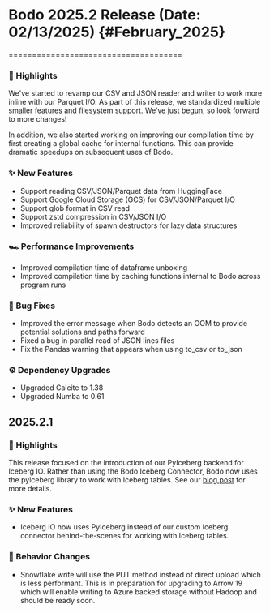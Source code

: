 # Bodo 2025.2 Release (Date: 02/13/2025) {#February_2025}
=====================================

### 🎉 Highlights

We've started to revamp our CSV and JSON reader and writer to work more inline with our Parquet I/O. As part of this release, we standardized multiple smaller features and filesystem support. We’ve just begun, so look forward to more changes!

In addition, we also started working on improving our compilation time by first creating a global cache for internal functions. This can provide dramatic speedups on subsequent uses of Bodo.

### ✨ New Features

 - Support reading CSV/JSON/Parquet data from HuggingFace
 - Support Google Cloud Storage (GCS) for CSV/JSON/Parquet I/O
 - Support glob format in CSV read
 - Support zstd compression in CSV/JSON I/O
 - Improved reliability of spawn destructors for lazy data structures

### 🏎️ Performance Improvements

 - Improved compilation time of dataframe unboxing
 - Improved compilation time by caching functions internal to Bodo across program runs

### 🐞 Bug Fixes

 - Improved the error message when Bodo detects an OOM to provide potential solutions and paths forward
 - Fixed a bug in parallel read of JSON lines files
 - Fix the Pandas warning that appears when using to_csv or to_json

### ⚙️ Dependency Upgrades

 - Upgraded Calcite to 1.38
 - Upgraded Numba to 0.61

## 2025.2.1

### 🎉 Highlights
This release focused on the introduction of our PyIceberg backend for Iceberg IO. Rather than using the Bodo Iceberg Connector, Bodo now uses the pyiceberg library to work with Iceberg tables. See our [blog post](https://www.bodo.ai/blog/bodo-pyiceberg-scalable-io-with-the-simplicity-of-python) for more details.

### ✨ New Features
* Iceberg IO now uses PyIceberg instead of our custom Iceberg connector behind-the-scenes for working with Iceberg tables.

### 🔄 Behavior Changes
* Snowflake write will use the PUT method instead of direct upload which is less performant. This is in preparation for upgrading to Arrow 19 which will enable writing to Azure backed storage without Hadoop and should be ready soon.

